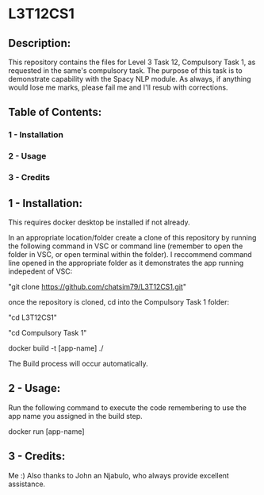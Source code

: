 # L3T12CS1 

## Description:

This repository contains the files for Level 3 Task 12,
Compulsory Task 1, as requested in the same's compulsory 
task. The purpose of this task is to demonstrate capability 
with the Spacy NLP module. As always, if anything would 
lose me marks, please fail me and I'll resub with 
corrections.

## Table of Contents:

### 1 - Installation
### 2 - Usage
### 3 - Credits

## 1 - Installation:

This requires docker desktop be installed if not already.

In an appropriate location/folder create a clone of this repository 
by running the following command in VSC or command line (remember to 
open the folder in VSC, or open terminal within the folder). I reccommend 
command line opened in the appropriate folder as it demonstrates the app 
running indepedent of VSC:

"git clone https://github.com/chatsim79/L3T12CS1.git"

once the repository is cloned, cd into the Compulsory Task 1 folder:

"cd L3T12CS1"

"cd Compulsory Task 1"

docker build -t [app-name] ./ 

The Build process will occur automatically.

## 2 - Usage:

Run the following command to execute the code remembering to use the
app name you assigned in the build step.

docker run [app-name]

## 3 - Credits: 

Me :) Also thanks to John an Njabulo, who always provide excellent
assistance.
